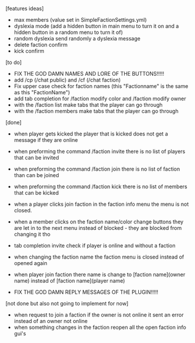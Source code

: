 [features ideas]
- max members (value set in SimpleFactionSettings.yml)
- dyslexia mode (add a hidden button in main menu to turn it on and a hidden button in a random menu to turn it of)
- random dyslexia send randomly a dyslexia message
- delete faction confirm
- kick confirm

[to do]
- FIX THE GOD DAMN NAMES AND LORE OF THE BUTTONS!!!!!
- add /cp (/chat public) and /cf (/chat faction)
- Fix upper case check for faction names (this "Factionname" is the same as this "FactionName")
- add tab completion for /faction modify color and /faction modify owner
- with the /faction list make tabs that the player can go through
- with the /faction members make tabs that the player can go through

[done]
- when player gets kicked the player that is kicked does not get a message if they are online
- when preforming the command /faction invite there is no list of players that can be invited
- when preforming the command /faction join there is no list of faction than can be joined
- when preforming the command /faction kick there is no list of members that can be kicked
- when a player clicks join faction in the faction info menu the menu is not closed.
- when a member clicks on the faction name/color change buttons they are let in to the next menu instead of blocked - they are blocked from changing it tho

- tab completion invite check if player is online and without a faction
- when changing the faction name the faction menu is closed instead of opened again
- when player join faction there name is change to [faction name](owner name) instead of [faction name](player name)
- FIX THE GOD DAMN REPLY MESSAGES OF THE PLUGIN!!!!!

[not done but also not going to implement for now]
- when request to join a faction if the owner is not online it sent an error instead of an owner not online
- when something changes in the faction reopen all the open faction info gui's